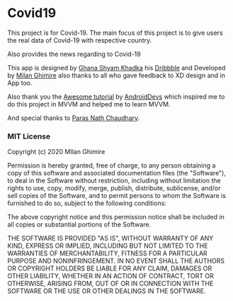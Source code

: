 # Covid19
This project is for Covid-19. The main focus of this project is to give users the real data of Covid-19 with respective country.

Also provides the news regarding to Covid-19

This app is designed by [Ghana Shyam Khadka](https://ghanashyamkhadka.com.np/) his [Dribbble](https://dribbble.com/shots/11284657-COVID-19-Statistics-App)
and Developed by [Milan Ghimire](http://www.ghimiremilan.com.np) also thanks to all who gave feedback to XD design and in App too.

Also thank you the [Awesome tutorial](https://www.youtube.com/channel/UCKNTZMRHPLXfqlbdOI7mCkg) by [AndroidDevs](https://github.com/androiddevs18) which inspired me to do this project in MVVM and helped me to learn MVVM.

And special thanks to [Paras Nath Chaudhary](https://parasnath.com.np/).

### MIT License

Copyright (c) 2020 MIlan Ghimire

Permission is hereby granted, free of charge, to any person obtaining a copy
of this software and associated documentation files (the "Software"), to deal
in the Software without restriction, including without limitation the rights
to use, copy, modify, merge, publish, distribute, sublicense, and/or sell
copies of the Software, and to permit persons to whom the Software is
furnished to do so, subject to the following conditions:

The above copyright notice and this permission notice shall be included in all
copies or substantial portions of the Software.

THE SOFTWARE IS PROVIDED "AS IS", WITHOUT WARRANTY OF ANY KIND, EXPRESS OR
IMPLIED, INCLUDING BUT NOT LIMITED TO THE WARRANTIES OF MERCHANTABILITY,
FITNESS FOR A PARTICULAR PURPOSE AND NONINFRINGEMENT. IN NO EVENT SHALL THE
AUTHORS OR COPYRIGHT HOLDERS BE LIABLE FOR ANY CLAIM, DAMAGES OR OTHER
LIABILITY, WHETHER IN AN ACTION OF CONTRACT, TORT OR OTHERWISE, ARISING FROM,
OUT OF OR IN CONNECTION WITH THE SOFTWARE OR THE USE OR OTHER DEALINGS IN THE
SOFTWARE.
